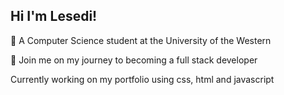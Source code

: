 ## Hi I'm Lesedi! 
 🔭 A Computer Science student at the University of the Western 
 
 🌱 Join me on my journey to becoming a full stack developer 

 Currently working on my portfolio using css, html and javascript 
<!--
**Lesedi-4276507/Lesedi-4276507** is a ✨ _special_ ✨ repository because its `README.md` (this file) appears on your GitHub profile.




-->
